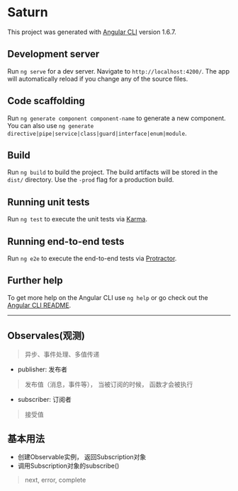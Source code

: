 # Saturn

This project was generated with [Angular CLI](https://github.com/angular/angular-cli) version 1.6.7.

## Development server

Run `ng serve` for a dev server. Navigate to `http://localhost:4200/`. The app will automatically reload if you change any of the source files.

## Code scaffolding

Run `ng generate component component-name` to generate a new component. You can also use `ng generate directive|pipe|service|class|guard|interface|enum|module`.

## Build

Run `ng build` to build the project. The build artifacts will be stored in the `dist/` directory. Use the `-prod` flag for a production build.

## Running unit tests

Run `ng test` to execute the unit tests via [Karma](https://karma-runner.github.io).

## Running end-to-end tests

Run `ng e2e` to execute the end-to-end tests via [Protractor](http://www.protractortest.org/).

## Further help

To get more help on the Angular CLI use `ng help` or go check out the [Angular CLI README](https://github.com/angular/angular-cli/blob/master/README.md).


---

## Observales(观测)
> 异步、事件处理、多值传递

* publisher: 发布者
> 发布值（消息，事件等）， 当被订阅的时候， 函数才会被执行
* subscriber: 订阅者
> 接受值

## 基本用法

* 创建Observable实例， 返回Subscription对象
* 调用Subscription对象的subscribe()
> next, error, complete






